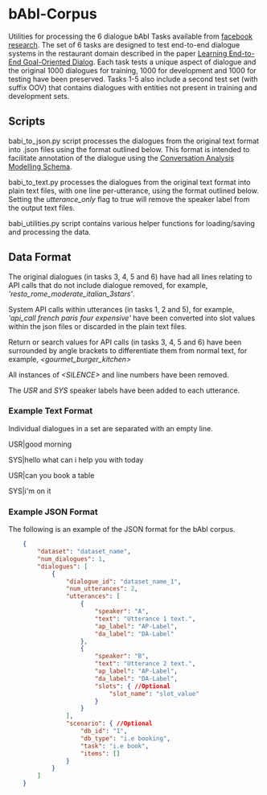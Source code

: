 # bAbl-Corpus
Utilities for processing the 6 dialogue bAbI Tasks available from [facebook research](https://research.fb.com/downloads/babi/).
The set of 6 tasks are designed to test end-to-end dialogue systems in the restaurant domain described in the paper
[Learning End-to-End Goal-Oriented Dialog](https://research.fb.com/publications/learning-end-to-end-goal-oriented-dialog/).
Each task tests a unique aspect of dialogue and the original 1000 dialogues for training,
1000 for development and 1000 for testing have been preserved.
Tasks 1-5 also include a second test set (with suffix OOV) that contains dialogues with entities not present in training and development sets.

## Scripts
babi_to_json.py script processes the dialogues from the original text format into .json files using the format
outlined below.
This format is intended to facilitate annotation of the dialogue using the 
[Conversation Analysis Modelling Schema](https://nathanduran.github.io/Conversation-Analysis-Modelling-Schema/).

babi_to_text.py processes the dialogues from the original text format into plain text files,
with one line per-utterance, using the format outlined below.
Setting the *utterance_only* flag to true will remove the speaker label from the output text files.

babi_utilities.py script contains various helper functions for loading/saving and processing the data.

## Data Format
The original dialogues (in tasks 3, 4, 5 and 6) have had all lines relating to API calls that do not include dialogue removed,
for example, *'resto_rome_moderate_italian_3stars'*.

System API calls within utterances (in tasks 1, 2 and 5), for example, *'api_call french paris four expensive'* 
have been converted into slot values within the json files or discarded in the plain text files.

Return or search values for API calls (in tasks 3, 4, 5 and 6) have been surrounded by angle brackets to differentiate them from normal text,
for example, *\<gourmet_burger_kitchen\>*

All instances of *\<SILENCE\>*  and line numbers have been removed.

The *USR* and *SYS* speaker labels have been added to each utterance.

### Example Text Format
Individual dialogues in a set are separated with an empty line.

USR|good morning

SYS|hello what can i help you with today

USR|can you book a table

SYS|i'm on it

### Example JSON Format
The following is an example of the JSON format for the bAbI corpus.

```json
    {
        "dataset": "dataset_name",
        "num_dialogues": 1,
        "dialogues": [
            {
                "dialogue_id": "dataset_name_1",
                "num_utterances": 2,
                "utterances": [
                    {
                        "speaker": "A",
                        "text": "Utterance 1 text.",
                        "ap_label": "AP-Label",
                        "da_label": "DA-Label"
                    },
                    {
                        "speaker": "B",
                        "text": "Utterance 2 text.",
                        "ap_label": "AP-Label",
                        "da_label": "DA-Label",
                        "slots": { //Optional
                            "slot_name": "slot_value"
                        }
                    }
                ],
                "scenario": { //Optional
                    "db_id": "1",
                    "db_type": "i.e booking",
                    "task": "i.e book",
                    "items": []
                }
            }
        ]
    }
```
